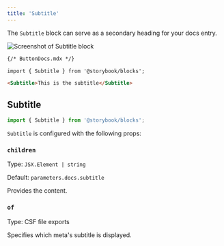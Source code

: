 ```yaml
---
title: 'Subtitle'
---
```


<YouTubeCallout id="uAA1JvLcl-w" title="Avoid Documentation Nightmares with Storybook's Subtitle Doc Block" params='start=98' />

The `Subtitle` block can serve as a secondary heading for your docs entry.

![Screenshot of Subtitle block](./doc-block-title-subtitle-description.png)

<!-- prettier-ignore-start -->
```md
{/* ButtonDocs.mdx */}

import { Subtitle } from '@storybook/blocks';

<Subtitle>This is the subtitle</Subtitle>
```
<!-- prettier-ignore-end -->

## Subtitle

```js
import { Subtitle } from '@storybook/blocks';
```

`Subtitle` is configured with the following props:

### `children`

Type: `JSX.Element | string`

Default: `parameters.docs.subtitle`

Provides the content.

### `of`

Type: CSF file exports

Specifies which meta's subtitle is displayed.
